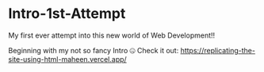 # Intro-1st-Attempt

My first ever attempt into this new world of Web Development!!


Beginning with my not so fancy Intro 🤐
Check it out:
https://replicating-the-site-using-html-maheen.vercel.app/
